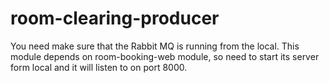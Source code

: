 # room-clearing-producer
You need make sure that the Rabbit MQ is running from the local. This module depends on room-booking-web module, so need to start its server form local and it will listen to on port 8000. 


